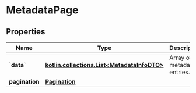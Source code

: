 
# MetadataPage

## Properties
Name | Type | Description | Notes
------------ | ------------- | ------------- | -------------
**&#x60;data&#x60;** | [**kotlin.collections.List&lt;MetadataInfoDTO&gt;**](MetadataInfoDTO.md) | Array of metadata entries. | 
**pagination** | [**Pagination**](Pagination.md) |  | 



